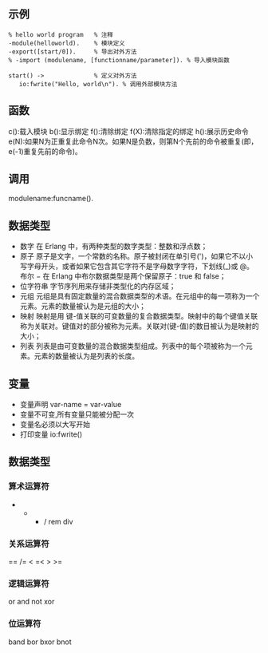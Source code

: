 ## 示例

```
% hello world program   % 注释
-module(helloworld).    % 模块定义
-export([start/0]).     % 导出对外方法 
% -import (modulename, [functionname/parameter]). % 导入模块函数

start() ->              % 定义对外方法
   io:fwrite("Hello, world\n"). % 调用外部模块方法
```

## 函数
c():载入模块
b():显示绑定
f():清除绑定
f(X):清除指定的绑定
h():展示历史命令
e(N):如果N为正重复此命令N次。如果N是负数，则第N个先前的命令被重复(即，e(-1)重复先前的命令)。

## 调用
modulename:funcname().

## 数据类型
* 数字 
在 Erlang 中，有两种类型的数字类型：整数和浮点数；
* 原子 
原子是文字，一个常数的名称。原子被封闭在单引号(')，如果它不以小写字母开头，或者如果它包含其它字符不是字母数字字符，下划线(_)或 @。 布尔 − 在 Erlang 中布尔数据类型是两个保留原子：true 和 false；
* 位字符串 
字节序列用来存储非类型化的内存区域；
* 元组 
元组是具有固定数量的混合数据类型的术语。在元组中的每一项称为一个元素。元素的数量被认为是元组的大小；
* 映射 
映射是用 键-值关联的可变数量的复合数据类型。映射中的每个键值关联称为关联对。键值对的部分被称为元素。关联对(键-值)的数目被认为是映射的大小；
* 列表 
列表是由可变数量的混合数据类型组成。列表中的每个项被称为一个元素。元素的数量被认为是列表的长度。

## 变量
* 变量声明
var-name = var-value
* 变量不可变,所有变量只能被分配一次
* 变量名必须以大写开始
* 打印变量
io:fwrite()


## 数据类型
### 算术运算符
+ - * / rem div

### 关系运算符
== /= < =< > >=

### 逻辑运算符
or  and not xor

### 位运算符
band bor bxor bnot


